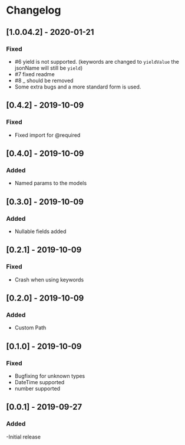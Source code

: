 # Changelog

## [1.0.04.2] - 2020-01-21
### Fixed
- #6 yield is not supported. (keywords are changed to `yieldValue` the jsonName will still be `yield`)
- #7 fixed readme
- #8 _ should be removed
- Some extra bugs and a more standard form is used.

## [0.4.2] - 2019-10-09
### Fixed
- Fixed import for @required

## [0.4.0] - 2019-10-09
### Added
- Named params to the models

## [0.3.0] - 2019-10-09
### Added
- Nullable fields added 

## [0.2.1] - 2019-10-09
### Fixed
- Crash when using keywords 

## [0.2.0] - 2019-10-09
### Added
- Custom Path 

## [0.1.0] - 2019-10-09
### Fixed
- Bugfixing for unknown types
- DateTime supported
- number supported

## [0.0.1] - 2019-09-27
### Added
-Initial release
